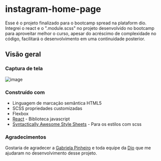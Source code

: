 # instagram-home-page

Esse é o projeto finalizado para o bootcamp spread na plataform dio.
Integrei o react e o ".module.scss" no projeto desenvolvido no bootcamp para aproveitar melhor o curso, apesar do acréscimo de complexidade no código, facilitará o desenvolvimento em uma continuidade posterior.

## Visão geral
### Captura de tela
![image](https://user-images.githubusercontent.com/50973575/172729279-d52a9363-ee0c-4abd-ba85-1c322c3e530d.png)

### Construído com

- Linguagem de marcação semântica HTML5
- SCSS propriedades customizadas
- Flexbox
- [React](https://reactjs.org/) - Biblioteca javascript
- [Syntactically Awesome Style Sheets](https://sass-lang.com) - Para os estilos com scss

### Agradecimentos

 Gostaria de agradecer a [Gabriela Pinheiro](https://github.com/SpruceGabriela) e toda equipe da [Dio](https://web.dio.me) que me ajudaram no desenvolvimento desse projeto.
 

